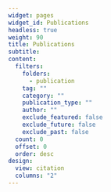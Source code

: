 ```yaml
---
widget: pages
widget_id: Publications
headless: true
weight: 90
title: Publications
subtitle:
content:
  filters:
    folders:
      - publication
    tag: ""
    category: ""
    publication_type: ""
    author: ""
    exclude_featured: false
    exclude_future: false
    exclude_past: false
  count: 0
  offset: 0
  order: desc
design:
  view: citation
  columns: "2"
---
```


<!-- {{% callout note %}}
Quickly discover relevant content by [filtering publications](./publication/).
{{% /callout %}} -->
